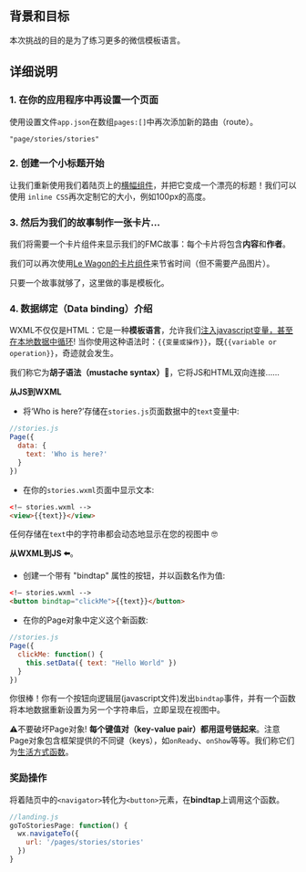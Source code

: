 ## 背景和目标

本次挑战的目的是为了练习更多的微信模板语言。

## 详细说明


### 1. 在你的应用程序中再设置一个页面

使用设置文件`app.json`在数组`pages:[]`中再次添加新的路由（route）。

```
"page/stories/stories"
```

### 2. 创建一个小标题开始

让我们重新使用我们着陆页上的[横幅组件](https://uikit.lewagon.com/documentation#banners)，并把它变成一个漂亮的标题！我们可以使用 `inline CSS`再次定制它的大小，例如100px的高度。

### 3. 然后为我们的故事制作一张卡片...

我们将需要一个卡片组件来显示我们的FMC故事：每个卡片将包含**内容**和**作者**。

我们可以再次使用[Le Wagon的卡片组件](https://uikit.lewagon.com/documentation#card_product)来节省时间（但不需要产品图片）。

只要一个故事就够了，这里做的事是模板化。

### 4. 数据绑定（Data binding）介绍

WXML不仅仅是HTML：它是一种**模板语言**，允许我们[注入javascript变量，甚至在本地数据中循环](https://developers.weixin.qq.com/miniprogram/en/dev/framework/view/wxml/data.html)! 当你使用这种语法时：`{{变量或操作}}`，既`{{variable or operation}}`，奇迹就会发生。

我们称它为**胡子语法（mustache syntax）**👨，它将JS和HTML双向连接......

**从JS到WXML**

- 将‘Who is here?’存储在`stories.js`页面数据中的`text`变量中:

```js
//stories.js
Page({
  data: {
    text: 'Who is here?'
  }
})
```

- 在你的`stories.wxml`页面中显示文本:


```html
<!— stories.wxml -->
<view>{{text}}</view>
```

任何存储在`text`中的字符串都会动态地显示在您的视图中 🤓

**从WXML到JS ⬅️**。

- 创建一个带有 "bindtap" 属性的按钮，并以函数名作为值:
 
```html
<!— stories.wxml -->
<button bindtap="clickMe">{{text}}</button>
```

- 在你的Page对象中定义这个新函数:

```js
//stories.js
Page({
  clickMe: function() {
    this.setData({ text: "Hello World" })
  }
})
```

你很棒！你有一个按钮向逻辑层(javascript文件)发出`bindtap`事件，并有一个函数将本地数据重新设置为另一个字符串后，立即呈现在视图中。

⚠️不要破坏Page对象! **每个键值对（key-value pair）都用逗号链起来**。注意Page对象包含框架提供的不同键（keys），如`onReady`、`onShow`等等。我们称它们为[生活方式函数](https://developers.weixin.qq.com/miniprogram/en/dev/framework/app-service/page.html)。

### 奖励操作

将着陆页中的`<navigator>`转化为`<button>`元素，在**bindtap**上调用这个函数。

```js
//landing.js
goToStoriesPage: function() {
  wx.navigateTo({
    url: '/pages/stories/stories'
  })
}
```